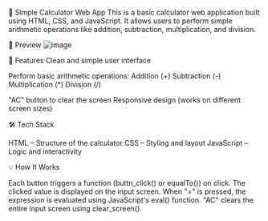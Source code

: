 🔢 Simple Calculator Web App
This is a basic calculator web application built using HTML, CSS, and JavaScript. 
It allows users to perform simple arithmetic operations like addition, subtraction, multiplication, and division.

📸 Preview
![image](https://github.com/user-attachments/assets/d9711fe8-8ea0-4dad-8a3c-1a275f33a6c2)



🚀 Features
Clean and simple user interface

Perform basic arithmetic operations:
Addition (+)
Subtraction (-)
Multiplication (*)
Division (/)

"AC" button to clear the screen
Responsive design (works on different screen sizes)


🛠️ Tech Stack

HTML – Structure of the calculator
CSS – Styling and layout
JavaScript – Logic and interactivity


💡 How It Works

Each button triggers a function (buttn_click() or equalTo()) on click.
The clicked value is displayed on the input screen.
When "=" is pressed, the expression is evaluated using JavaScript's eval() function.
"AC" clears the entire input screen using clear_screen().

